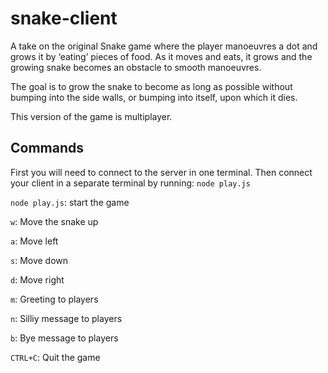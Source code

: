 # snake-client

A take on the original Snake game where the player manoeuvres a dot and grows it by ‘eating’ pieces of food. As it moves and eats, it grows and the growing snake becomes an obstacle to smooth manoeuvres. 

The goal is to grow the snake to become as long as possible without bumping into the side walls, or bumping into itself, upon which it dies.

This version of the game is multiplayer.

## Commands

First you will need to connect to the server in one terminal. Then connect your client in a separate terminal by running: `node play.js`

`node play.js`: start the game

`w`: Move the snake up

`a`: Move left

`s`: Move down

`d`: Move right

`m`: Greeting to players

`n`: Silliy message to players

`b`: Bye message to players

`CTRL+C`: Quit the game
